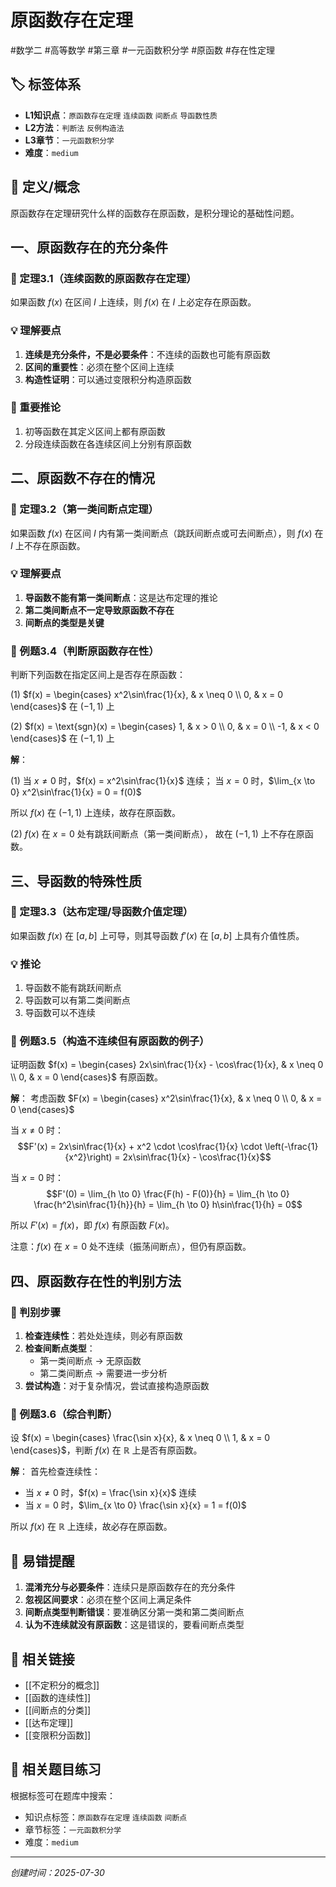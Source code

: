 # 原函数存在定理

#数学二 #高等数学 #第三章 #一元函数积分学 #原函数 #存在性定理

## 🏷️ 标签体系
- **L1知识点**：`原函数存在定理` `连续函数` `间断点` `导函数性质`
- **L2方法**：`判断法` `反例构造法`
- **L3章节**：`一元函数积分学`
- **难度**：`medium`

## 📖 定义/概念

原函数存在定理研究什么样的函数存在原函数，是积分理论的基础性问题。

## 一、原函数存在的充分条件

### 📖 定理3.1（连续函数的原函数存在定理）
如果函数 $f(x)$ 在区间 $I$ 上连续，则 $f(x)$ 在 $I$ 上必定存在原函数。

### 💡 理解要点
1. **连续是充分条件，不是必要条件**：不连续的函数也可能有原函数
2. **区间的重要性**：必须在整个区间上连续
3. **构造性证明**：可以通过变限积分构造原函数

### 🔑 重要推论
1. 初等函数在其定义区间上都有原函数
2. 分段连续函数在各连续区间上分别有原函数

## 二、原函数不存在的情况

### 📖 定理3.2（第一类间断点定理）
如果函数 $f(x)$ 在区间 $I$ 内有第一类间断点（跳跃间断点或可去间断点），则 $f(x)$ 在 $I$ 上不存在原函数。

### 💡 理解要点
1. **导函数不能有第一类间断点**：这是达布定理的推论
2. **第二类间断点不一定导致原函数不存在**
3. **间断点的类型是关键**

### 📐 例题3.4（判断原函数存在性）
判断下列函数在指定区间上是否存在原函数：

(1) $f(x) = \begin{cases} x^2\sin\frac{1}{x}, & x \neq 0 \\ 0, & x = 0 \end{cases}$ 在 $(-1, 1)$ 上

(2) $f(x) = \text{sgn}(x) = \begin{cases} 1, & x > 0 \\ 0, & x = 0 \\ -1, & x < 0 \end{cases}$ 在 $(-1, 1)$ 上

**解**：

(1) 当 $x \neq 0$ 时，$f(x) = x^2\sin\frac{1}{x}$ 连续；
   当 $x = 0$ 时，$\lim_{x \to 0} x^2\sin\frac{1}{x} = 0 = f(0)$
   
   所以 $f(x)$ 在 $(-1, 1)$ 上连续，故存在原函数。

(2) $f(x)$ 在 $x = 0$ 处有跳跃间断点（第一类间断点），
   故在 $(-1, 1)$ 上不存在原函数。

## 三、导函数的特殊性质

### 📖 定理3.3（达布定理/导函数介值定理）
如果函数 $f(x)$ 在 $[a, b]$ 上可导，则其导函数 $f'(x)$ 在 $[a, b]$ 上具有介值性质。

### 💡 推论
1. 导函数不能有跳跃间断点
2. 导函数可以有第二类间断点
3. 导函数可以不连续

### 📐 例题3.5（构造不连续但有原函数的例子）
证明函数 $f(x) = \begin{cases} 2x\sin\frac{1}{x} - \cos\frac{1}{x}, & x \neq 0 \\ 0, & x = 0 \end{cases}$ 有原函数。

**解**：
考虑函数 $F(x) = \begin{cases} x^2\sin\frac{1}{x}, & x \neq 0 \\ 0, & x = 0 \end{cases}$

当 $x \neq 0$ 时：
$$F'(x) = 2x\sin\frac{1}{x} + x^2 \cdot \cos\frac{1}{x} \cdot \left(-\frac{1}{x^2}\right) = 2x\sin\frac{1}{x} - \cos\frac{1}{x}$$

当 $x = 0$ 时：
$$F'(0) = \lim_{h \to 0} \frac{F(h) - F(0)}{h} = \lim_{h \to 0} \frac{h^2\sin\frac{1}{h}}{h} = \lim_{h \to 0} h\sin\frac{1}{h} = 0$$

所以 $F'(x) = f(x)$，即 $f(x)$ 有原函数 $F(x)$。

注意：$f(x)$ 在 $x = 0$ 处不连续（振荡间断点），但仍有原函数。

## 四、原函数存在性的判别方法

### 🔑 判别步骤
1. **检查连续性**：若处处连续，则必有原函数
2. **检查间断点类型**：
   - 第一类间断点 → 无原函数
   - 第二类间断点 → 需要进一步分析
3. **尝试构造**：对于复杂情况，尝试直接构造原函数

### 📐 例题3.6（综合判断）
设 $f(x) = \begin{cases} \frac{\sin x}{x}, & x \neq 0 \\ 1, & x = 0 \end{cases}$，判断 $f(x)$ 在 $\mathbb{R}$ 上是否有原函数。

**解**：
首先检查连续性：
- 当 $x \neq 0$ 时，$f(x) = \frac{\sin x}{x}$ 连续
- 当 $x = 0$ 时，$\lim_{x \to 0} \frac{\sin x}{x} = 1 = f(0)$

所以 $f(x)$ 在 $\mathbb{R}$ 上连续，故必存在原函数。

## 🎯 易错提醒

1. **混淆充分与必要条件**：连续只是原函数存在的充分条件
2. **忽视区间要求**：必须在整个区间上满足条件
3. **间断点类型判断错误**：要准确区分第一类和第二类间断点
4. **认为不连续就没有原函数**：这是错误的，要看间断点类型

## 🔗 相关链接
- [[不定积分的概念]]
- [[函数的连续性]]
- [[间断点的分类]]
- [[达布定理]]
- [[变限积分函数]]

## 🔗 相关题目练习
根据标签可在题库中搜索：
- 知识点标签：`原函数存在定理` `连续函数` `间断点`
- 章节标签：`一元函数积分学`
- 难度：`medium`

---
*创建时间：2025-07-30*